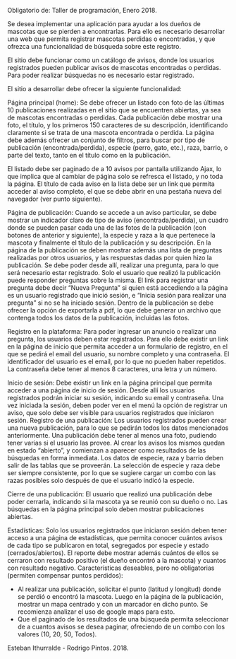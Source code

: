 Obligatorio de: Taller de programación, Enero 2018.

Se desea implementar una aplicación para ayudar a los dueños de mascotas que se pierden a encontrarlas. Para ello es necesario desarrollar una web que permita registrar mascotas perdidas o encontradas, y que ofrezca una funcionalidad de búsqueda sobre este registro.

El sitio debe funcionar como un catálogo de avisos, donde los usuarios registrados pueden publicar avisos de mascotas
encontradas o perdidas. Para poder realizar búsquedas no es necesario estar registrado.

El sitio a desarrollar debe ofrecer la siguiente funcionalidad:

Página principal (home): Se debe ofrecer un listado con foto de las últimas 10 publicaciones realizadas en el sitio que se encuentren abiertas, ya sea de mascotas encontradas o perdidas. Cada publicación debe mostrar una foto, el título, y los primeros 150 caracteres de su descripción, identificando claramente si se trata de una mascota encontrada o perdida.
La página debe además ofrecer un conjunto de filtros, para buscar por tipo de publicación (encontrada/perdida), especie (perro, gato, etc.), raza, barrio, o parte del texto, tanto en el título como en la publicación.

El listado debe ser paginado de a 10 avisos por pantalla utilizando Ajax, lo que implica que al cambiar de página solo se refresca el listado, y no toda la página. El título de cada aviso en la lista debe ser un link que permita acceder al aviso completo, el que se debe abrir en una pestaña nueva del navegador (ver punto siguiente).

Página de publicación: Cuando se accede a un aviso particular, se debe mostrar un indicador claro de tipo de aviso (encontrada/perdida), un cuadro donde se pueden pasar cada una de las fotos de la publicación (con botones de anterior y siguiente), la especie y raza a la que pertenece la mascota y finalmente el título de la publicación y su descripción.
En la página de la publicación se deben mostrar además una lista de preguntas realizadas por otros usuarios, y las respuestas dadas por quien hizo la publicación. Se debe poder desde allí, realizar una pregunta, para lo que será necesario estar registrado. Solo el usuario que realizó la publicación puede responder preguntas sobre la misma.
El link para registrar una pregunta debe decir “Nueva Pregunta” si quien está accediendo a la página es un usuario registrado que inició sesión, e “Inicia sesión para realizar una pregunta” si no se ha iniciado sesión.
Dentro de la publicación se debe ofrecer la opción de exportarla a pdf, lo que debe generar un archivo que contenga todos los datos de la publicación, incluidas las fotos.
    
Registro en la plataforma: Para poder ingresar un anuncio o realizar una pregunta, los usuarios deben estar registrados. Para ello debe existir un link en la página de inicio que permita acceder a un formulario de registro, en el que se pedirá el email del usuario, su nombre completo y una contraseña. El identificador del usuario es el email, por lo que no pueden haber repetidos. La contraseña debe tener al menos 8 caracteres, una letra y un número.

Inicio de sesión: Debe existir un link en la página principal que permita acceder a una página de inicio de sesión. Desde allí los usuarios registrados podrán iniciar su sesión, indicando su email y contraseña. Una vez iniciada la sesión, deben poder ver en el menú la opción de registrar un aviso, que solo debe ser visible para usuarios registrados que iniciaron sesión.
Registro de una publicación: Los usuarios registrados pueden crear una nueva publicación, para lo que se pedirán todos los datos mencionados anteriormente. Una publicación debe tener al menos una foto, pudiendo tener varias si el usuario las provee. Al crear los avisos los mismos quedan en estado “abierto”, y comienzan a aparecer como resultados de las búsquedas en forma inmediata.
Los datos de especie, raza y barrio deben salir de las tablas que se proveerán. La selección de especie y raza debe ser siempre consistente, por lo que se sugiere cargar un combo con las razas posibles solo después de que el usuario indicó la especie.

Cierre de una publicación: El usuario que realizó una publicación debe poder cerrarla, indicando si la mascota ya se reunió con su dueño o no. Las búsquedas en la página principal solo deben mostrar publicaciones abiertas.

Estadísticas: Solo los usuarios registrados que iniciaron sesión deben tener acceso a una página de estadísticas, que permita conocer cuántos avisos de cada tipo se publicaron en total, segregados por especie y estado (cerrados/abiertos). El reporte debe mostrar además cuántos de ellos se cerraron con resultado positivo (el dueño encontró a la mascota) y cuantos con resultado negativo.
Características deseables, pero no obligatorias (permiten compensar puntos perdidos):
- Al realizar una publicación, solicitar el punto (latitud y longitud) donde se perdió o encontró la mascota. Luego en la página de la publicación, mostrar un mapa centrado y con un marcador en dicho punto. Se recomienza analizar el uso de google maps para
esto.
- Que el paginado de los resultados de una búsqueda permita seleccionar de a cuantos
avisos se desea paginar, ofreciendo de un combo con los valores (10, 20, 50, Todos).

Esteban Ithurralde - Rodrigo Pintos. 2018.